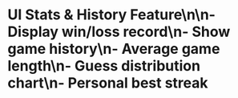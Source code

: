 # UI Stats & History Feature\n\n- Display win/loss record\n- Show game history\n- Average game length\n- Guess distribution chart\n- Personal best streak

